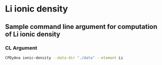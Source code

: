 # Li ionic density
## Sample command line argument for computation of Li ionic density

### CL Argument

```sh
CPDyAna ionic-density --data-dir "./data" --element Li
```



